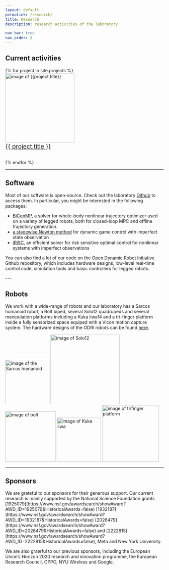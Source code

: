 ```yaml
---
layout: default
permalink: /research/
title: Research
description: research activities of the laboratory

nav_bar: true
nav_order: 2
---
```


<h2 id="research">Current activities</h2>
<div class="row align-items-top justify-content-around">
    {% for project in site.projects  %}
    <div class="col-sm-12 col-md-4 col-lg-4 text-center" style="padding-bottom: 30px">
        <a href="{{ project.url | prepend: site.baseurl}}">
        <div class="row align-items-top">
        <div class="col-sm-12">
            <img src="{{ project.image | prepend: '/assets/img/' | prepend: site.baseurl }}" alt="image of {{project.title}}" class="img-fluid" style="width:220px; height=auto">
        </div>
            <div class="col-sm-12" style="font-size: 1.2rem;">{{ project.title }}</div>
        </div>
        </a>
    </div>
    {% endfor %}
</div>

---

<h2 id="software">Software</h2>
<p>Most of our software is open-source. Check out the laboratory <a href="https://github.com/machines-in-motion">Github</a> to access them. In particular, you might be interested in the following packages:    
    <ul>
        <li><a href="https://github.com/machines-in-motion/biconvex_mpc">BiConMP</a>, a solver for whole-body nonlinear trajectory optimizer used on a variety of legged robots, both for closed-loop MPC and offline trajectory generation.</li>
        <li><a href="https://github.com/machines-in-motion/dynamic_game_optimizer">a stagewise Newton method</a> for dynamic game control with imperfect state observation</li>
        <li><a href="https://github.com/machines-in-motion/irisc">iRiSC</a>, an efficient solver for risk sensitive optimal control for nonlinear systems with imperfect observations</li>
    </ul> 
You can also find a lot of our code on the
      <a href="https://github.com/open-dynamic-robot-initiative">
        Open Dynamic Robot Initiative
      </a> Github repository, which includes hardware designs, low-level real-time control code, simulation tools and basic controllers for legged robots.
</p>
---

<h2 id="robots">Robots</h2>
<p>We work with a wide-range of robots and our laboratory has a Sarcos humanoid robot, a Bolt biped, several Solo12 quadrupeds and several manipulation platforms including a Kuka iiwa14 and a tri-finger platform inside a fully sensorized space equiped with a Vicon motion capture system. The hardware designs
of the ODRI robots can be found <a href="https://github.com/open-dynamic-robot-initiative/open_robot_actuator_hardware">here</a>.
</p>
<div class="container text-center">
        <img src="{{ 'sarcos.jpg' | prepend: '/assets/img/robots/' | prepend: site.baseurl }}" alt="image of the Sarcos humanoid" class="img-fluid" style="width:140px; height=auto">
        <img src="{{ 'solo12.jpg' | prepend: '/assets/img/robots/' | prepend: site.baseurl }}" alt="image of Solo12" class="img-fluid" style="width:220px; height=auto">
        <img src="{{ 'bolt.jpg' | prepend: '/assets/img/robots/' | prepend: site.baseurl }}" alt="image of bolt" class="img-fluid" style="width:160px; height=auto">
        <img src="{{ 'iiwa.jpg' | prepend: '/assets/img/robots/' | prepend: site.baseurl }}" alt="image of Kuka iiwa" class="img-fluid" style="width:140px; height=auto">
        <img src="{{ 'trifinger.jpg' | prepend: '/assets/img/robots/' | prepend: site.baseurl }}" alt="image of trifinger platform" class="img-fluid" style="width:180px; height=auto">
</div>

---

<h2 id="sponsors">Sponsors</h2>
We are grateful to our sponsors for their generous support.
Our current research is mainly supported by the National Science Foundation grants
[1925079](https://www.nsf.gov/awardsearch/showAward?AWD_ID=1925079&HistoricalAwards=false)
[1932187](https://www.nsf.gov/awardsearch/showAward?AWD_ID=1932187&HistoricalAwards=false)
[2026479](https://www.nsf.gov/awardsearch/showAward?AWD_ID=2026479&HistoricalAwards=false)
and
[2222815](https://www.nsf.gov/awardsearch/showAward?AWD_ID=2222815&HistoricalAwards=false),
Meta and New York University. 

We are also grateful to our previous sponsors, including the European Union’s Horizon 2020 research and innovation programme, the European Research Council,
OPPO, NYU Wireless and Google.